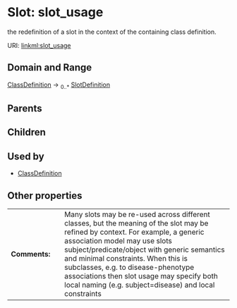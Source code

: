 
# Slot: slot_usage


the redefinition of a slot in the context of the containing class definition.

URI: [linkml:slot_usage](https://w3id.org/linkml/slot_usage)


## Domain and Range

[ClassDefinition](ClassDefinition.md) &#8594;  <sub>0..*</sub> [SlotDefinition](SlotDefinition.md)

## Parents


## Children


## Used by

 * [ClassDefinition](ClassDefinition.md)

## Other properties

|  |  |  |
| --- | --- | --- |
| **Comments:** | | Many slots may be re-used across different classes, but the meaning of the slot may be refined by context. For example, a generic association model may use slots subject/predicate/object with generic semantics and minimal constraints. When this is subclasses, e.g. to disease-phenotype associations then slot usage may specify both local naming (e.g. subject=disease) and local constraints |

